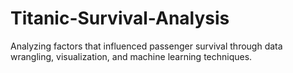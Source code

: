 # Titanic-Survival-Analysis
Analyzing factors that influenced passenger survival through data wrangling, visualization, and machine learning techniques.
